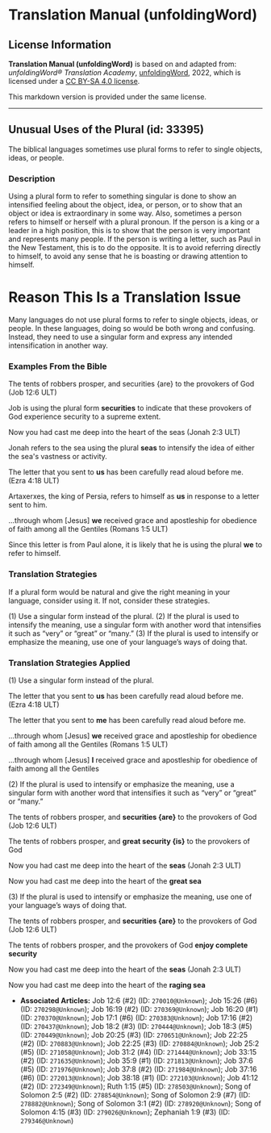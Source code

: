 # Translation Manual (unfoldingWord)

## License Information

**Translation Manual (unfoldingWord)** is based on and adapted from: _unfoldingWord® Translation Academy_, [unfoldingWord](https://unfoldingword.org/utw), 2022, which is licensed under a [CC BY-SA 4.0 license](https://creativecommons.org/licenses/by-sa/4.0/legalcode.en).

This markdown version is provided under the same license.



--------------------------------

## Unusual Uses of the Plural (id: 33395)

The biblical languages sometimes use plural forms to refer to single objects, ideas, or people.

### Description

Using a plural form to refer to something singular is done to show an intensified feeling about the object, idea, or person, or to show that an object or idea is extraordinary in some way. Also, sometimes a person refers to himself or herself with a plural pronoun. If the person is a king or a leader in a high position, this is to show that the person is very important and represents many people. If the person is writing a letter, such as Paul in the New Testament, this is to do the opposite. It is to avoid referring directly to himself, to avoid any sense that he is boasting or drawing attention to himself.

Reason This Is a Translation Issue
==================================

Many languages do not use plural forms to refer to single objects, ideas, or people. In these languages, doing so would be both wrong and confusing. Instead, they need to use a singular form and express any intended intensification in another way.

### Examples From the Bible

The tents of robbers prosper, and securities {are} to the provokers of God (Job 12:6 ULT)

Job is using the plural form **securities** to indicate that these provokers of God experience security to a supreme extent.

Now you had cast me deep into the heart of the seas (Jonah 2:3 ULT)

Jonah refers to the sea using the plural **seas** to intensify the idea of either the sea's vastness or activity.

The letter that you sent to **us** has been carefully read aloud before me. (Ezra 4:18 ULT)

Artaxerxes, the king of Persia, refers to himself as **us** in response to a letter sent to him.

…through whom \[Jesus] **we** received grace and apostleship for obedience of faith among all the Gentiles (Romans 1:5 ULT)

Since this letter is from Paul alone, it is likely that he is using the plural **we** to refer to himself.

### Translation Strategies

If a plural form would be natural and give the right meaning in your language, consider using it. If not, consider these strategies.

(1\) Use a singular form instead of the plural. (2\) If the plural is used to intensify the meaning, use a singular form with another word that intensifies it such as “very” or “great” or “many.” (3\) If the plural is used to intensify or emphasize the meaning, use one of your language’s ways of doing that.

### Translation Strategies Applied

(1\) Use a singular form instead of the plural.

The letter that you sent to **us** has been carefully read aloud before me. (Ezra 4:18 ULT)

The letter that you sent to **me** has been carefully read aloud before me.

…through whom \[Jesus] **we** received grace and apostleship for obedience of faith among all the Gentiles (Romans 1:5 ULT)

…through whom \[Jesus] **I** received grace and apostleship for obedience of faith among all the Gentiles

(2\) If the plural is used to intensify or emphasize the meaning, use a singular form with another word that intensifies it such as “very” or “great” or “many.”

The tents of robbers prosper, and **securities {are}** to the provokers of God (Job 12:6 ULT)

The tents of robbers prosper, and **great security {is}** to the provokers of God

Now you had cast me deep into the heart of the **seas** (Jonah 2:3 ULT)

Now you had cast me deep into the heart of the **great sea**

(3\) If the plural is used to intensify or emphasize the meaning, use one of your language’s ways of doing that.

The tents of robbers prosper, and **securities {are}** to the provokers of God (Job 12:6 ULT)

The tents of robbers prosper, and the provokers of God **enjoy complete security**

Now you had cast me deep into the heart of the **seas** (Jonah 2:3 ULT)

Now you had cast me deep into the heart of the **raging sea**

* **Associated Articles:** Job 12:6 (#2) (ID: `270010@Unknown`); Job 15:26 (#6) (ID: `270298@Unknown`); Job 16:19 (#2) (ID: `270369@Unknown`); Job 16:20 (#1) (ID: `270370@Unknown`); Job 17:1 (#6) (ID: `270383@Unknown`); Job 17:16 (#2) (ID: `270437@Unknown`); Job 18:2 (#3) (ID: `270444@Unknown`); Job 18:3 (#5) (ID: `270449@Unknown`); Job 20:25 (#3) (ID: `270651@Unknown`); Job 22:25 (#2) (ID: `270883@Unknown`); Job 22:25 (#3) (ID: `270884@Unknown`); Job 25:2 (#5) (ID: `271058@Unknown`); Job 31:2 (#4) (ID: `271444@Unknown`); Job 33:15 (#2) (ID: `271635@Unknown`); Job 35:9 (#1) (ID: `271813@Unknown`); Job 37:6 (#5) (ID: `271976@Unknown`); Job 37:8 (#2) (ID: `271984@Unknown`); Job 37:16 (#6) (ID: `272013@Unknown`); Job 38:18 (#1) (ID: `272103@Unknown`); Job 41:12 (#2) (ID: `272349@Unknown`); Ruth 1:15 (#5) (ID: `278503@Unknown`); Song of Solomon 2:5 (#2) (ID: `278854@Unknown`); Song of Solomon 2:9 (#7) (ID: `278882@Unknown`); Song of Solomon 3:1 (#2) (ID: `278920@Unknown`); Song of Solomon 4:15 (#3) (ID: `279026@Unknown`); Zephaniah 1:9 (#3) (ID: `279346@Unknown`)

